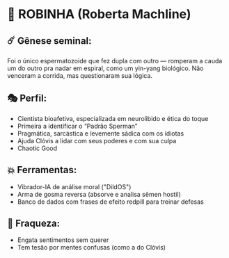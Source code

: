 # 🧪 ROBINHA (Roberta Machline)

## ☄️ Gênese seminal:
Foi o único espermatozoide que fez dupla com outro — romperam a cauda um do outro pra nadar em espiral, como um yin-yang biológico. Não venceram a corrida, mas questionaram sua lógica.

## 🎭 Perfil:
- Cientista bioafetiva, especializada em neurolibido e ética do toque
- Primeira a identificar o “Padrão Sperman”
- Pragmática, sarcástica e levemente sádica com os idiotas
- Ajuda Clóvis a lidar com seus poderes e com sua culpa
- Chaotic Good

## 💥 Ferramentas:
- Vibrador-IA de análise moral ("DildOS")
- Arma de gosma reversa (absorve e analisa sêmen hostil)
- Banco de dados com frases de efeito redpill para treinar defesas

## 🧻 Fraqueza:
- Engata sentimentos sem querer
- Tem tesão por mentes confusas (como a do Clóvis)